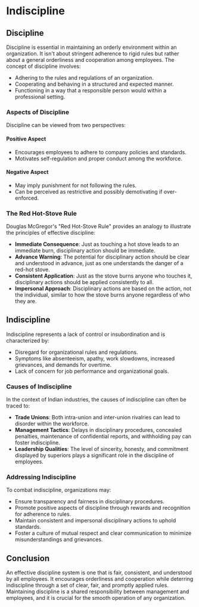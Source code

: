 # Indiscipline

## Discipline

Discipline is essential in maintaining an orderly environment within an organization. It isn't about stringent adherence to rigid rules but rather about a general orderliness and cooperation among employees. The concept of discipline involves:

- Adhering to the rules and regulations of an organization.
- Cooperating and behaving in a structured and expected manner.
- Functioning in a way that a responsible person would within a professional setting.

### Aspects of Discipline
Discipline can be viewed from two perspectives:

#### Positive Aspect
- Encourages employees to adhere to company policies and standards.
- Motivates self-regulation and proper conduct among the workforce.

#### Negative Aspect
- May imply punishment for not following the rules.
- Can be perceived as restrictive and possibly demotivating if over-enforced.

### The Red Hot-Stove Rule
Douglas McGregor's "Red Hot-Stove Rule" provides an analogy to illustrate the principles of effective discipline:

- **Immediate Consequence**: Just as touching a hot stove leads to an immediate burn, disciplinary action should be immediate.
- **Advance Warning**: The potential for disciplinary action should be clear and understood in advance, just as one understands the danger of a red-hot stove.
- **Consistent Application**: Just as the stove burns anyone who touches it, disciplinary actions should be applied consistently to all.
- **Impersonal Approach**: Disciplinary actions are based on the action, not the individual, similar to how the stove burns anyone regardless of who they are.

## Indiscipline
Indiscipline represents a lack of control or insubordination and is characterized by:

- Disregard for organizational rules and regulations.
- Symptoms like absenteeism, apathy, work slowdowns, increased grievances, and demands for overtime.
- Lack of concern for job performance and organizational goals.

### Causes of Indiscipline
In the context of Indian industries, the causes of indiscipline can often be traced to:

- **Trade Unions**: Both intra-union and inter-union rivalries can lead to disorder within the workforce.
- **Management Tactics**: Delays in disciplinary procedures, concealed penalties, maintenance of confidential reports, and withholding pay can foster indiscipline.
- **Leadership Qualities**: The level of sincerity, honesty, and commitment displayed by superiors plays a significant role in the discipline of employees.

### Addressing Indiscipline
To combat indiscipline, organizations may:

- Ensure transparency and fairness in disciplinary procedures.
- Promote positive aspects of discipline through rewards and recognition for adherence to rules.
- Maintain consistent and impersonal disciplinary actions to uphold standards.
- Foster a culture of mutual respect and clear communication to minimize misunderstandings and grievances.

## Conclusion
An effective discipline system is one that is fair, consistent, and understood by all employees. It encourages orderliness and cooperation while deterring indiscipline through a set of clear, fair, and promptly applied rules. Maintaining discipline is a shared responsibility between management and employees, and it is crucial for the smooth operation of any organization.